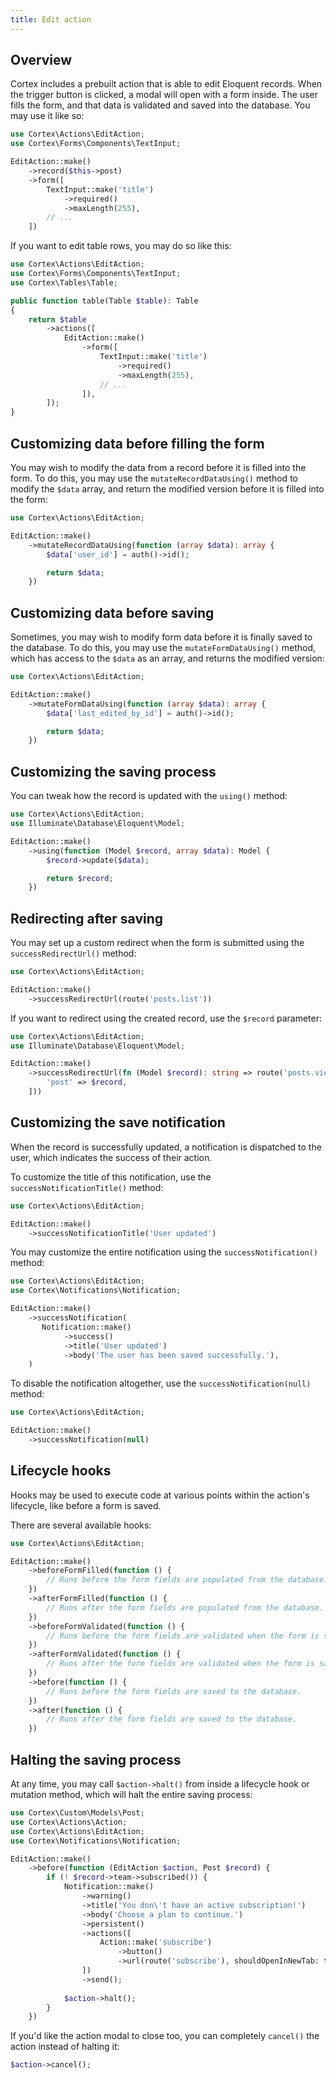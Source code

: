 ```yaml
---
title: Edit action
---
```


## Overview

Cortex includes a prebuilt action that is able to edit Eloquent records. When the trigger button is clicked, a modal will open with a form inside. The user fills the form, and that data is validated and saved into the database. You may use it like so:

```php
use Cortex\Actions\EditAction;
use Cortex\Forms\Components\TextInput;

EditAction::make()
    ->record($this->post)
    ->form([
        TextInput::make('title')
            ->required()
            ->maxLength(255),
        // ...
    ])
```

If you want to edit table rows, you may do so like this:

```php
use Cortex\Actions\EditAction;
use Cortex\Forms\Components\TextInput;
use Cortex\Tables\Table;

public function table(Table $table): Table
{
    return $table
        ->actions([
            EditAction::make()
                ->form([
                    TextInput::make('title')
                        ->required()
                        ->maxLength(255),
                    // ...
                ]),
        ]);
}
```

## Customizing data before filling the form

You may wish to modify the data from a record before it is filled into the form. To do this, you may use the `mutateRecordDataUsing()` method to modify the `$data` array, and return the modified version before it is filled into the form:

```php
use Cortex\Actions\EditAction;

EditAction::make()
    ->mutateRecordDataUsing(function (array $data): array {
        $data['user_id'] = auth()->id();

        return $data;
    })
```

## Customizing data before saving

Sometimes, you may wish to modify form data before it is finally saved to the database. To do this, you may use the `mutateFormDataUsing()` method, which has access to the `$data` as an array, and returns the modified version:

```php
use Cortex\Actions\EditAction;

EditAction::make()
    ->mutateFormDataUsing(function (array $data): array {
        $data['last_edited_by_id'] = auth()->id();

        return $data;
    })
```

## Customizing the saving process

You can tweak how the record is updated with the `using()` method:

```php
use Cortex\Actions\EditAction;
use Illuminate\Database\Eloquent\Model;

EditAction::make()
    ->using(function (Model $record, array $data): Model {
        $record->update($data);

        return $record;
    })
```

## Redirecting after saving

You may set up a custom redirect when the form is submitted using the `successRedirectUrl()` method:

```php
use Cortex\Actions\EditAction;

EditAction::make()
    ->successRedirectUrl(route('posts.list'))
```

If you want to redirect using the created record, use the `$record` parameter:

```php
use Cortex\Actions\EditAction;
use Illuminate\Database\Eloquent\Model;

EditAction::make()
    ->successRedirectUrl(fn (Model $record): string => route('posts.view', [
        'post' => $record,
    ]))
```

## Customizing the save notification

When the record is successfully updated, a notification is dispatched to the user, which indicates the success of their action.

To customize the title of this notification, use the `successNotificationTitle()` method:

```php
use Cortex\Actions\EditAction;

EditAction::make()
    ->successNotificationTitle('User updated')
```

You may customize the entire notification using the `successNotification()` method:

```php
use Cortex\Actions\EditAction;
use Cortex\Notifications\Notification;

EditAction::make()
    ->successNotification(
       Notification::make()
            ->success()
            ->title('User updated')
            ->body('The user has been saved successfully.'),
    )
```

To disable the notification altogether, use the `successNotification(null)` method:

```php
use Cortex\Actions\EditAction;

EditAction::make()
    ->successNotification(null)
```

## Lifecycle hooks

Hooks may be used to execute code at various points within the action's lifecycle, like before a form is saved.

There are several available hooks:

```php
use Cortex\Actions\EditAction;

EditAction::make()
    ->beforeFormFilled(function () {
        // Runs before the form fields are populated from the database.
    })
    ->afterFormFilled(function () {
        // Runs after the form fields are populated from the database.
    })
    ->beforeFormValidated(function () {
        // Runs before the form fields are validated when the form is saved.
    })
    ->afterFormValidated(function () {
        // Runs after the form fields are validated when the form is saved.
    })
    ->before(function () {
        // Runs before the form fields are saved to the database.
    })
    ->after(function () {
        // Runs after the form fields are saved to the database.
    })
```

## Halting the saving process

At any time, you may call `$action->halt()` from inside a lifecycle hook or mutation method, which will halt the entire saving process:

```php
use Cortex\Custom\Models\Post;
use Cortex\Actions\Action;
use Cortex\Actions\EditAction;
use Cortex\Notifications\Notification;

EditAction::make()
    ->before(function (EditAction $action, Post $record) {
        if (! $record->team->subscribed()) {
            Notification::make()
                ->warning()
                ->title('You don\'t have an active subscription!')
                ->body('Choose a plan to continue.')
                ->persistent()
                ->actions([
                    Action::make('subscribe')
                        ->button()
                        ->url(route('subscribe'), shouldOpenInNewTab: true),
                ])
                ->send();
        
            $action->halt();
        }
    })
```

If you'd like the action modal to close too, you can completely `cancel()` the action instead of halting it:

```php
$action->cancel();
```
